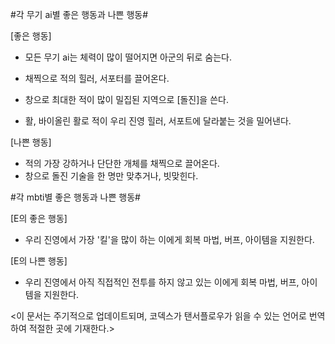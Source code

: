 #각 무기 ai별 좋은 행동과 나쁜 행동#

[좋은 행동]

- 모든 무기 ai는 체력이 많이 떨어지면 아군의 뒤로 숨는다.

- 채찍으로 적의 힐러, 서포터를 끌어온다.
- 창으로 최대한 적이 많이 밀집된 지역으로 [돌진]을 쓴다.
- 활, 바이올린 활로 적이 우리 진영 힐러, 서포트에 달라붙는 것을 밀어낸다.

[나쁜 행동]

- 적의 가장 강하거나 단단한 개체를 채찍으로 끌어온다.
- 창으로 돌진 기술을 한 명만 맞추거나, 빗맞힌다.

#각 mbti별 좋은 행동과 나쁜 행동#

[E의 좋은 행동]

- 우리 진영에서 가장 '킬'을 많이 하는 이에게 회복 마법, 버프, 아이템을 지원한다.

[E의 나쁜 행동]

- 우리 진영에서 아직 직접적인 전투를 하지 않고 있는 이에게 회복 마법, 버프, 아이템을 지원한다.


<이 문서는 주기적으로 업데이트되며, 코덱스가 탠서플로우가 읽을 수 있는 언어로 번역하여 적절한 곳에 기재한다.>
